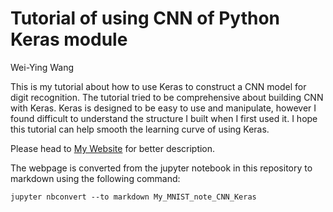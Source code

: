 # Tutorial of using CNN of Python Keras module

Wei-Ying Wang

This is my tutorial about how to use Keras to construct a CNN model for digit recognition. The tutorial tried to be comprehensive about building CNN with Keras. Keras is designed to be easy to use and manipulate, however I found difficult to understand the structure I built when I first used it. I hope this tutorial can help smooth the learning curve of using Keras.

Please head to [My Website](wayinone.github.io) for better description.

The webpage is converted from the jupyter notebook in this repository to markdown using the following command:

```
jupyter nbconvert --to markdown My_MNIST_note_CNN_Keras
```
